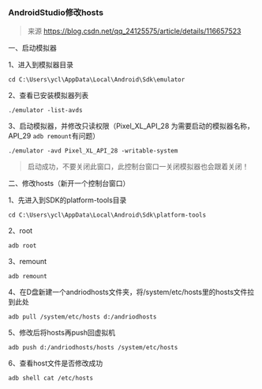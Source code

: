 ### AndroidStudio修改hosts

> 来源 https://blog.csdn.net/qq_24125575/article/details/116657523

一、启动模拟器

1、进入到模拟器目录

`cd C:\Users\ycl\AppData\Local\Android\Sdk\emulator`

2、查看已安装模拟器列表

`./emulator -list-avds`

3、启动模拟器，并修改只读权限（Pixel_XL_API_28 为需要启动的模拟器名称，API_29 `adb remount`有问题）

`./emulator -avd Pixel_XL_API_28 -writable-system`

> 启动成功，不要关闭此窗口，此控制台窗口一关闭模拟器也会跟着关闭！

二、修改hosts（新开一个控制台窗口）

1、先进入到SDK的platform-tools目录

`cd C:\Users\ycl\AppData\Local\Android\Sdk\platform-tools`

2、root

`adb root`

3、remount

`adb remount`

4、在D盘新建一个andriodhosts文件夹，将/system/etc/hosts里的hosts文件拉到此处

`adb pull /system/etc/hosts d:/andriodhosts`

5、修改后将hosts再push回虚拟机

`adb push d:/andriodhosts/hosts /system/etc/hosts`

6、查看host文件是否修改成功

`adb shell cat /etc/hosts`
